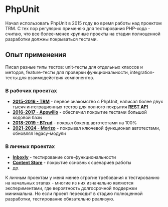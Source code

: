 # PhpUnit

Начал использовать PhpUnit в 2015 году во время работы над проектом TRM. С тех пор регулярно применяю для тестирования PHP-кода - считаю, что все более-менее крупные проекты на стадии полноценной разработки должны покрываться тестами.


## Опыт применения

Писал разные типы тестов: unit-тесты для отдельных классов и методов, feature-тесты для проверки функциональности, integration-тесты для взаимодействия компонентов.

### В рабочих проектах

- **[2015-2016 - TRM](../../experience/work/dev/2015-2016%20-%20TRM.md)** - первое знакомство с PhpUnit, написал более двух тысяч интеграционных тестов для полного покрытия **[REST API](../methodologies/REST%20API.md)**
- **[2016-2017 - Appwilio](../../experience/work/dev/2016-2017%20-%20Appwilio.md)** - обеспечил покрытие тестами большой кодовой базы
- **[2018-2019 - BTrud](../../experience/work/dev/2018-2019%20-%20BTrud.md)** - покрыл бэкенд автотестами на 100%
- **[2021-2024 - Morizo](../../experience/work/dev/2021-2024%20-%20Morizo.md)** - покрывал ключевой функционал автотестами, обновлял legacy-модули


### В личных проектах

- **[Inboxly](../../experience/projects/Inboxly.md)** - тестирование core-функциональности
- **[Content Store](../../experience/projects/Content%20Store.md)** - покрытие основных сценариев работы
- др.

К личным проектам у меня менее строгие требования к тестированию на начальных этапах - многие из них изначально являются экспериментами, где вероятность долгосрочной поддержки минимальна. Но если проект переходит в стадию полноценной разработки, тестирование обязательно реализую.
